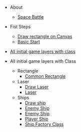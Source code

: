 <!-- docs/_sidebar.md -->

- About
  - [Space Battle](/)
- Fist Steps
  - [Draw rectangle on Canvas](./First%20Steps/rectangle.md)
  - [Basic Start](./First%20Steps/start.md)

- [All initial game layers with class](./All%20initial%20game%20layers/All-initial-game-layers.md)

- All initial game layers with Class
  - Rectangle
    - [Common Rectangle](./All%20initial%20game%20layers/Rectangle/Rectangle.md)
  - Laser
    - [Draw Laser](./All%20initial%20game%20layers/DrawLaser/DrawLaser.md)
    - [Laser](./All%20initial%20game%20layers/DrawLaser/Laser.md)
  - Ships
    - [Draw ship](./All%20initial%20game%20layers/Ship/DrawShip.md)
    - [Enemy Ship](./All%20initial%20game%20layers/Ship/_draw_enemy_ship.md)
    - [Enemy Ship](./All%20initial%20game%20layers/Ship/EnemyShip.md)
    - [Player Ship](./All%20initial%20game%20layers/Ship/PlayerShip.md)
    - [Ship Factory Class](./All%20initial%20game%20layers/Ship/ShipFactory.md)
  